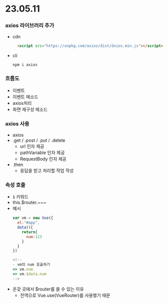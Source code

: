 # 23.05.11
### axios 라이브러리 추가
- cdn
  ```html
	<script src="https://unpkg.com/axios/dist/dxios.min.js"></script>
  ```
- cli
  ```
  npm i axios
  ```

### 흐름도
- 이벤트
- 이벤트 메소드
- axios처리
- 화면 재구성 메소드

### axios 사용
- axios
- .get / .post / .put / .delete
  - url 인자 제공
  - pathVariable 인자 제공
  - RequestBody 인자 제공
- .then
  - 응답을 받고 처리할 작업 작성

### 속성 호출
- `$` 키워드
- this.$router.~~~
- 예시
  ```javascript
  var vm = new Vue({
    el:"#app",
    data(){
      return{
        num:123
      }
    }
  })

  <!-- 
  - vm의 num 호출하기
  => vm.num
  => vm.$data.num
  -->
  ```
- 온갖 곳에서 $router를 쓸 수 있는 이유
  - 전역으로 Vue.use(VueRouter)를 사용했기 때문